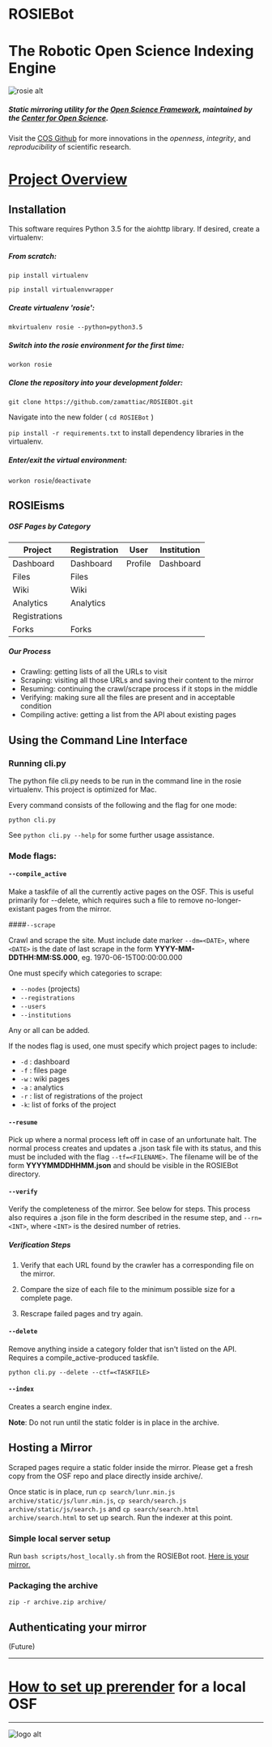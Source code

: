 # ROSIEBot
# The Robotic Open Science Indexing Engine


![rosie alt](https://cloud.githubusercontent.com/assets/15851093/16431535/109ac052-3d4f-11e6-9218-e7a457898492.png '"Eight legged wonder: 
Crawling, enduring, facing,
Despite childish fears!"  - Unknown')


##### Static mirroring utility for the [Open Science Framework](osf.io), maintained by the [Center for Open Science](cos.io).
  Visit the [COS Github](https://github.com/CenterForOpenScience/) for more innovations in the *openness*, *integrity*, and *reproducibility* of scientific research.

# [Project Overview](project_overview.md)

## Installation

This software requires Python 3.5 for the aiohttp library. If desired, create a virtualenv:

##### From scratch:

`pip install virtualenv`

`pip install virtualenvwrapper`

##### Create virtualenv 'rosie':

`mkvirtualenv rosie --python=python3.5`

##### Switch into the rosie environment for the first time: 
`workon rosie`

##### Clone the repository into your development folder:
`git clone https://github.com/zamattiac/ROSIEBOt.git`

Navigate into the new folder ( `cd ROSIEBot` )

`pip install -r requirements.txt` to install dependency libraries in the virtualenv.

##### Enter/exit the virtual environment:

`workon rosie`/`deactivate`


## ROSIEisms

##### OSF Pages by Category

| Project       | Registration | User    | Institution |
|---------------|--------------|---------|-------------|
|Dashboard      | Dashboard    | Profile | Dashboard   |
| Files         | Files        |
| Wiki          | Wiki         |
| Analytics     | Analytics    |
| Registrations |              |
| Forks         | Forks        |



##### Our Process
- Crawling: getting lists of all the URLs to visit
- Scraping: visiting all those URLs and saving their content to the mirror
- Resuming: continuing the crawl/scrape process if it stops in the middle
- Verifying: making sure all the files are present and in acceptable condition
- Compiling active: getting a list from the API about existing pages


## Using the Command Line Interface

### Running cli.py

The python file cli.py needs to be run in the command line in the rosie virtualenv. This project is optimized for Mac. 

Every command consists of the following and the flag for one mode:

```
python cli.py
```

See `python cli.py --help` for some further usage assistance.

### Mode flags:

#### `--compile_active`

Make a taskfile of all the currently active pages on the OSF. This is useful primarily for --delete, which requires such a file to remove no-longer-existant pages from the mirror.


####`--scrape`

Crawl and scrape the site. Must include date marker `--dm=<DATE>`, where `<DATE>` is the date of last scrape in the form **YYYY-MM-DDTHH:MM:SS.000**, eg. 1970-06-15T00:00:00.000

One must specify which categories to scrape:

- `--nodes` (projects)
- `--registrations`
- `--users`
- `--institutions` 

 Any or all can be added.

If the nodes flag is used, one must specify which project pages to include:

- `-d` : dashboard
- `-f` : files page
- `-w` : wiki pages
- `-a` : analytics
- `-r` : list of registrations of the project
- `-k`: list of forks of the project

#### `--resume`

Pick up where a normal process left off in case of an unfortunate halt. The normal process creates and updates a .json task file with its status, and this must be included with the flag `--tf=<FILENAME>`. The filename will be of the form **YYYYMMDDHHMM.json** and should be visible in the ROSIEBot directory. 

#### `--verify`

Verify the completeness of the mirror. See below for steps. This process also requires a .json file in the form described in the resume step, and `--rn=<INT>`, where `<INT>` is the desired number of retries. 

##### Verification Steps

1. Verify that each URL found by the crawler has a corresponding file on the mirror.


2. Compare the size of each file to the minimum possible size for a complete page.


3. Rescrape failed pages and try again.

####  `--delete`

Remove anything inside a category folder that isn't listed on the API. Requires a compile_active-produced taskfile.

`python cli.py --delete --ctf=<TASKFILE>`

#### `--index`

Creates a search engine index. 

**Note**: Do not run until the static folder is in place in the archive.


## Hosting a Mirror

Scraped pages require a static folder inside the mirror. Please get a fresh copy from the OSF repo and place directly inside archive/.

Once static is in place, run `cp search/lunr.min.js archive/static/js/lunr.min.js`, `cp search/search.js archive/static/js/search.js` and `cp search/search.html archive/search.html` to set up search. Run the indexer at this point.


### Simple local server setup
Run ``bash scripts/host_locally.sh`` from the ROSIEBot root. [Here is your mirror.](http://localhost:8888)

### Packaging the archive

`zip -r archive.zip archive/` 


## Authenticating your mirror

(Future)


-----------

# [How to set up prerender](prerender.md) for a local OSF

-----------


![logo alt](https://cloud.githubusercontent.com/assets/15851093/16454893/79287ad8-3de0-11e6-9080-b90ac6ea16d4.png "'Beep boop', says Rosie.")


